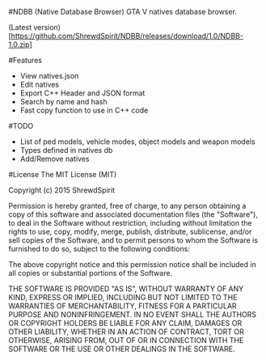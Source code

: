 #NDBB (Native Database Browser)
GTA V natives database browser.

(Latest version)[https://github.com/ShrewdSpirit/NDBB/releases/download/1.0/NDBB-1.0.zip]

#Features
- View natives.json
- Edit natives
- Export C++ Header and JSON format
- Search by name and hash
- Fast copy function to use in C++ code

#TODO
- List of ped models, vehicle modes, object models and weapon models
- Types defined in natives db
- Add/Remove natives

#License
The MIT License (MIT)

Copyright (c) 2015 ShrewdSpirit

Permission is hereby granted, free of charge, to any person obtaining a copy of this software and associated documentation files (the "Software"), to deal in the Software without restriction, including without limitation the rights to use, copy, modify, merge, publish, distribute, sublicense, and/or sell copies of the Software, and to permit persons to whom the Software is furnished to do so, subject to the following conditions:

The above copyright notice and this permission notice shall be included in all copies or substantial portions of the Software.

THE SOFTWARE IS PROVIDED "AS IS", WITHOUT WARRANTY OF ANY KIND, EXPRESS OR IMPLIED, INCLUDING BUT NOT LIMITED TO THE WARRANTIES OF MERCHANTABILITY, FITNESS FOR A PARTICULAR PURPOSE AND NONINFRINGEMENT. IN NO EVENT SHALL THE AUTHORS OR COPYRIGHT HOLDERS BE LIABLE FOR ANY CLAIM, DAMAGES OR OTHER LIABILITY, WHETHER IN AN ACTION OF CONTRACT, TORT OR OTHERWISE, ARISING FROM, OUT OF OR IN CONNECTION WITH THE SOFTWARE OR THE USE OR OTHER DEALINGS IN THE SOFTWARE.
